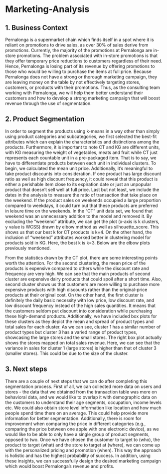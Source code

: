 # Marketing-Analysis
## 1. Business Context
Pernalonga is a supermarket chain which finds itself in a spot where it is reliant on promotions to drive sales, as over 30% of sales derive from promotions. Currently, the majority of the promotions at Pernalonga are in-store promotions. The problem associated with in-store promotions is that they offer temporary price reductions to customers regardless of their need. Hence, Pernalonga is losing part of its revenue by offering promotions to those who would be willing to purchase the items at full price. Because Pernalonga does not have a strong or thorough marketing campaign, they are leaving money on the table by not effectively targeting stores, customers, or products with their promotions. Thus, as the consulting team working with Pernalonga, we will help them better understand their customers and how to develop a strong marketing campaign that will boost revenue through the use of segmentation.
## 2. Product Segmentation
In order to segment the products using k-means in a way other than simply using product categories and subcategories, we first selected the best-fit attributes which can explain the characteristics and distinctions among the products. Furthermore, it is important to note CT and KG are different units, with KG measuring the weight of vegetables, meats and fruit while CT just represents each countable unit in a pre-packaged item. That is to say, we have to differentiate products between each unit in individual clusters. To begin, we calculated the mean unit price. Additionally, it’s meaningful to take product discounts into consideration. If one product has large discount ratio as well as high discount frequency, it could reveal that this product is either a perishable item close to its expiration date or just an unpopular product that doesn’t sell well at full price. Last but not least, we include the dates in the analysis to measure the ratio of transaction that take place on the weekend. If the product sales on weekends occupied a large proportion compared to weekdays, it could turn out that these products are preferred in leisure time on the weekends. 
In the “CT” unit data set, we found that weekend was an unnecessary addition to the model and removed it. By excluding the “weekend” attribute, we can get the plot (x-axis is k clusters, y value is WCSS) drawn by elbow method as well as silhouette_score. This shows us that our best k for CT products is k=4. On the other hand, the inclusion of “weekend” attributes worked better in clustering model for products sold in KG. Here, the best k is k=3. Below are the elbow plots previously mentioned. 

From the statistics drawn by the CT plot, there are some interesting points worth the attention. For the second clustering, the mean price of the products is expensive compared to others while the discount rate and frequency are very high. We can see that the main products of second cluster are expensive dairy products that could spoil after a short time. Also, second cluster shows us that customers are more willing to purchase more expensive products with high discounts rather than the original-price products at their original cost. On the other hand, the first cluster is definitely the daily basic necessity with low price, low discount rate, and low discount frequency instead of the high sales quantities. It means that the customers seldom put discount into consideration while purchasing these high-demand products. 
Additionally, we have included box plots for these clusters as they depict the mean and spread of product types and total sales for each cluster. As we can see, cluster 1 has a similar number of product types but cluster 3 has a varied range of product types, showcasing the large stores and the small stores. The right box plot actually shows the stores mapped on total sales revenue. Here, we can see that the variance in sales for cluster 1 (large stores) is higher than that of cluster 3 (smaller stores). This could be due to the size of the cluster.


## 3. Next steps

There are a couple of next steps that we can do after completing this segmentation process. First of all, we can collected more data on users and stores - the data that we obtained from the transaction table was more on behavioral data, and we would like to overlap it with demographic data on the customers to understand their age segments, occupation, income levels etc. We could also obtain store level information like location and how much people spend time there on an average. This could help provide more information for better segmentation. Additionally, there is room for improvement when comparing the price in different categories (e.g., comparing the price between one apple with one electronic device), as we would like to be able to only have a single group of product segments, opposed to two. 
Once we have chosen the customer to target to (who), the product to target (what) and the store to target at (where), we can come up with the personalized pricing and promotion (when). This way the approach is holistic and has the highest probability of success. In addition, using these insights, we can successfully design the desired marketing campaign which would boost Pernalonga’s revenue and profits.
